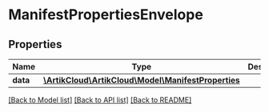 # ManifestPropertiesEnvelope

## Properties
Name | Type | Description | Notes
------------ | ------------- | ------------- | -------------
**data** | [**\ArtikCloud\ArtikCloud\Model\ManifestProperties**](ManifestProperties.md) |  | 

[[Back to Model list]](../README.md#documentation-for-models) [[Back to API list]](../README.md#documentation-for-api-endpoints) [[Back to README]](../README.md)


